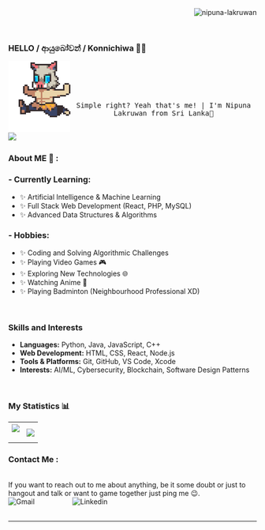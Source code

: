 <!-- Profile views counter -->
<div align="center">
  <img src="https://komarev.com/ghpvc/?username=nipuna-lakruwan&label=Profile%20views&color=blueviolet&style=flat" alt="nipuna-lakruwan" align="right"/>
</div>

<br><br>

### HELLO / ආයුබෝවන් / Konnichiwa  👋🏻

<img src="https://github.com/Nipuna-Lakruwan/Nipuna-Lakruwan/blob/ed23960b63b13fde1ecca129e32dfcdf556bb2b6/assets/running-inosuke-hashibara.gif" align="left" width="25%"/>

<!-- Typing SVG animation
<div align="center">
  <a href="https://git.io/typing-svg">
    <img src="https://readme-typing-svg.herokuapp.com?font=Fira+Code&pause=1000&center=true&vCenter=true&width=435&lines=FULL+STACK+DEVELOPER;UX/UI+ENGINEER;YOUTUBER;PROGRAMMER" alt="Typing SVG">
  </a>
</div>  -->

<br>
<br>
<br>
<br>

<!-- About Me
<h2 align="center">About Me</h2>  -->
<div align='center'>
  <samp>
  <p> Simple right? Yeah that's me! | I'm Nipuna Lakruwan from Sri Lanka🤍</p> </br>
  </samp>
</div>

<!-- Divider -->
<img src="https://user-images.githubusercontent.com/73097560/115834477-dbab4500-a447-11eb-908a-139a6edaec5c.gif">

<!-- What I'm Working On
<h2 align="center">🚀 What I’m Working On</h2>
<ul>
  <li>Building awesome projects that bridge the gap between theory and practice.</li>
  <li>Exploring new technologies and frameworks to stay ahead in the tech world.</li>
  <li>Contributing to open-source projects and collaborating with the developer community.</li>
</ul> -->
### About ME 💬 :

### - Currently Learning:
- ✨ Artificial Intelligence & Machine Learning
- ✨ Full Stack Web Development (React, PHP, MySQL)
- ✨ Advanced Data Structures & Algorithms

### - Hobbies:
- ✨ Coding and Solving Algorithmic Challenges
- ✨ Playing Video Games 🎮
- ✨ Exploring New Technologies 🌐
- ✨ Watching Anime 🎥
- ✨ Playing Badminton (Neighbourhood Professional XD)

</br>

<!-- Skills and Interests -->
### Skills and Interests
<ul>
  <li><strong>Languages:</strong> Python, Java, JavaScript, C++</li>
  <li><strong>Web Development:</strong> HTML, CSS, React, Node.js</li>
  <li><strong>Tools & Platforms:</strong> Git, GitHub, VS Code, Xcode</li>
  <li><strong>Interests:</strong> AI/ML, Cybersecurity, Blockchain, Software Design Patterns</li>
</ul>

</br>

<!-- Currently Learning 
<h2 align="center">🌱 Currently Learning</h2>
<ul>
  <li>Advanced algorithms and data structures</li>
  <li>Full-stack development with MERN stack</li>
  <li>Cloud computing with AWS</li>
</ul> -->

<!-- Hobbies 
<h2 align="center">🎮 When I’m Not Coding</h2>
<ul>
  <li>Gaming: Always up for a challenge in the latest games.</li>
  <li>Movies & Series: Binging the newest releases and classic hits.</li>
  <li>Anime: Diving into captivating stories and stunning visuals.</li>
</ul> -->

<!-- Divider
<img src="https://user-images.githubusercontent.com/73097560/115834477-dbab4500-a447-11eb-908a-139a6edaec5c.gif">
<br><br>  -->

<!-- My Statistics -->
### My Statistics 📊 
<p align="center">
  <table align="center" style="border: none;">
    <tr style="border: none;">
      <td width="50%" align="center" style="border: none;">
        <img align="center" src="https://github-readme-stats.vercel.app/api?username=nipuna-lakruwan&theme=omni&hide_border=true&show_icons=true&count_private=true" />
        <br><br>
        <!-- <img src="https://github-readme-streak-stats.herokuapp.com/?user=nipuna-lakruwan&theme=omni&hide_border=true" align="center" /> -->
      </td>
      <td width="50%" align="center" style="border: none;">
        <img align="center" src="https://github-readme-stats.anuraghazra1.vercel.app/api/top-langs/?username=nipuna-lakruwan&theme=omni&hide_border=true&no-bg=true&no-frame=true&langs_count=10"/>
      </td>
    </tr>
  </table>
</p>

<!-- GitHub Trophies
<h2 align="center">🏆 GitHub Trophies</h2>
<div align="center">
  <img src="https://github-profile-trophy.vercel.app/?username=nipuna-lakruwan&theme=onedark&no-frame=true&margin-w=15&margin-h=15" alt="GitHub Trophies" />
</div>  -->


<!-- Snake animation 
<div align="center">
  <img src="https://github.com/1999AZZAR/1999AZZAR/blob/readme/resources/img/grid-snake.svg" alt="snake"/>
</div> -->


<!-- Latest Blog Posts 
<h2 align="center">📝 Latest Blog Posts</h2> -->
<!-- BLOG-POST-LIST:START -->
<!-- If you'd like to display recent blog posts from a platform like Medium or Dev.to, you can use GitHub Actions to automatically update this list. For now, you can manually add your latest blog posts here. -->
<!-- [Post Title 1](https://yourblog.com/post1)
- [Post Title 2](https://yourblog.com/post2)
- [Post Title 3](https://yourblog.com/post3) -->
<!-- BLOG-POST-LIST:END 
<br>-->

<!-- Featured Projects
<h2 align="center">✨ Featured Projects</h2>
<p align="center">
  <a href="https://github.com/nipuna-lakruwan/project1" target="_blank">
    <img src="https://github-readme-stats.vercel.app/api/pin/?username=nipuna-lakruwan&repo=project1&theme=omni&hide_border=true" alt="Project 1">
  </a>
  <a href="https://github.com/nipuna-lakruwan/project2" target="_blank">
    <img src="https://github-readme-stats.vercel.app/api/pin/?username=nipuna-lakruwan&repo=project2&theme=omni&hide_border=true" alt="Project 2">
  </a>
  <a href="https://github.com/nipuna-lakruwan/project3" target="_blank">
    <img src="https://github-readme-stats.vercel.app/api/pin/?username=nipuna-lakruwan&repo=project3&theme=omni&hide_border=true" alt="Project 3">
  </a>
</p>

<br> -->

<!-- Contact Me 
<h2 align="center">📬 Contact Me</h2>
<p align="center">
  <samp>
    <a href="mailto:senarath.lakruwan@gmail.com">Email</a> .
    <a href="https://www.linkedin.com/in/nipuna-lakruwan-6b740627a" target="_blank">LinkedIn</a> .
    <a href="https://twitter.com/nipuna_lakruwan" target="_blank">Twitter</a> .
    <a href="https://github.com/nipuna-lakruwan" target="_blank">GitHub</a>
  </samp>
</p>

<br> -->

### Contact Me :

<p>
 </br>
If you want to reach out to me about anything, be it some doubt or just to hangout and talk or want to game together just ping me 😉.

<a href="mailto:senarath.lakruwan@gmail.com">
 <img align="left" alt="Gmail" width="130" hight="100" src="" />
</a>
<a href="">
  <img align="left" alt="Linkedin" width="150" hight="100" src="" />
</br>
</br>
</br>
</a>

*************

